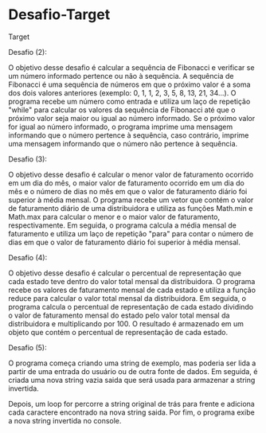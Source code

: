 # Desafio-Target
Target

Desafio (2):

O objetivo desse desafio é calcular a sequência de Fibonacci e verificar se um número informado pertence ou não à sequência. A sequência de Fibonacci é uma sequência de números em que o próximo valor é a soma dos dois valores anteriores (exemplo: 0, 1, 1, 2, 3, 5, 8, 13, 21, 34...). O programa recebe um número como entrada e utiliza um laço de repetição "while" para calcular os valores da sequência de Fibonacci até que o próximo valor seja maior ou igual ao número informado. Se o próximo valor for igual ao número informado, o programa imprime uma mensagem informando que o número pertence à sequência, caso contrário, imprime uma mensagem informando que o número não pertence à sequência.


Desafio (3):

O objetivo desse desafio é calcular o menor valor de faturamento ocorrido em um dia do mês, o maior valor de faturamento ocorrido em um dia do mês e o número de dias no mês em que o valor de faturamento diário foi superior à média mensal. O programa recebe um vetor que contém o valor de faturamento diário de uma distribuidora e utiliza as funções Math.min e Math.max para calcular o menor e o maior valor de faturamento, respectivamente. Em seguida, o programa calcula a média mensal de faturamento e utiliza um laço de repetição "para" para contar o número de dias em que o valor de faturamento diário foi superior à média mensal.

Desafio (4):

O objetivo desse desafio é calcular o percentual de representação que cada estado teve dentro do valor total mensal da distribuidora. O programa recebe os valores de faturamento mensal de cada estado e utiliza a função reduce para calcular o valor total mensal da distribuidora. Em seguida, o programa calcula o percentual de representação de cada estado dividindo o valor de faturamento mensal do estado pelo valor total mensal da distribuidora e multiplicando por 100. O resultado é armazenado em um objeto que contém o percentual de representação de cada estado.

Desafio (5):

O programa começa criando uma string de exemplo, mas poderia ser lida a partir de uma entrada do usuário ou de outra fonte de dados. Em seguida, é criada uma nova string vazia saida que será usada para armazenar a string invertida.

Depois, um loop for percorre a string original de trás para frente e adiciona cada caractere encontrado na nova string saida. Por fim, o programa exibe a nova string invertida no console.
